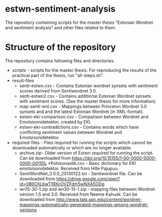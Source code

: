 # estwn-sentiment-analysis
The repository containing scripts for the master thesis "Estonian Wordnet and sentiment analysis" and other files related to them.

# Structure of the repository
The repository contains following files and directories:
* scripts - scripts for the master thesis. For reproducing the results of the practical part of the thesis, run "all-steps.sh".
* result-files
	* senti-estwn.csv - Contains Estonian wordnet synsets with sentiment scores derived from Sentiwordnet 3.0.
	* senti-estwn2.csv - Contains additional Estonian Wordnet synsets with sentiment scores. (See the master thesis for more information).
	* map-senti-xml.csv - Mappings between Princeton Wordnet 3.0 synsets and and the latest Estonian Wordnet (in XML-format).
	* estwn-eki-comparison.csv - Comparison between Wordnet and Emotsioonidetektor, created by EKI.
	* estwn-eki-contradictions.csv - Contains words which have conflicting sentiment values between Wordnet and Emotsioonidetektor.
* required-files - Files required for running the scripts which cannot be downloaded automatically or which are no longer available.
	* archive.zip- Older version of Estwn required for running the script. Can be downloaded from   https://doi.org/10.15155/1-00-0000-0000-0000-0011DL
	*Pohisonastik.csv - Basic dictionary for EKI emotsioonidetektor. Received from Hille Pajupuu.
	* SentiWordNet_3.0.0_20130122.txt - Sentiwordnet file. Can be downloaded from https://drive.google.com/open?id=0B0ChLbwT19XcOVZFdm5wNXA5ODg
	* wn15-30-1.zip and wn30-15-1.zip - mapping files between Wordnet version 1.5 and 3.0. Received from Neeme Kahusk. Can be downloaded from   http://www.talp.upc.edu/content/wordnet-mappings-automatically-generated-mappings-among-wordnet-versions
